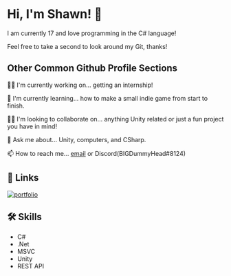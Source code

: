 
# Hi, I'm Shawn! 👋


I am currently 17 and love programming in the C# language!

Feel free to take a second to look around my Git, thanks!



## Other Common Github Profile Sections
👩‍💻 I'm currently working on... getting an internship!

🧠 I'm currently learning... how to make a small indie game from start to finish.

👯‍♀️ I'm looking to collaborate on... anything Unity related or just a fun project you have in mind!

💬 Ask me about... Unity, computers, and CSharp.

📫 How to reach me... [email](mailto:shawnb456324@gmail.com) or Discord(BIGDummyHead#8124)

## 🔗 Links
[![portfolio](https://img.shields.io/badge/FIVERR-dark?style=for-the-badge&logo=appveyor)](https://www.fiverr.com/shawnbohn?up_rollout=true)


## 🛠 Skills
* C#
* .Net
* MSVC
* Unity
* REST API


